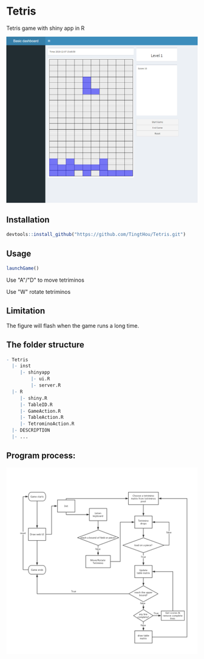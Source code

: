 # Tetris
Tetris game with shiny app in R

![Image description](Game.png)
## Installation
```r
devtools::install_github("https://github.com/TingtHou/Tetris.git")
```
## Usage
```r
launchGame()
```
Use "A"/"D" to move tetriminos

Use "W" rotate tetriminos

## Limitation
The figure will flash when the game runs a long time.

## The folder structure
```r
- Tetris 
  |- inst 
     |- shinyapp 
         |- ui.R
         |- server.R
  |- R
     |- shiny.R
     |- TableID.R
     |- GameAction.R 
     |- TableAction.R 
     |- TetrominoAction.R 
  |- DESCRIPTION 
  |- ... 
```
## Program process:
![Image description](Tetris.png)
